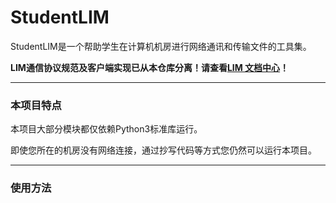 # StudentLIM

StudentLIM是一个帮助学生在计算机机房进行网络通讯和传输文件的工具集。

**LIM通信协议规范及客户端实现已从本仓库分离！请查看[LIM 文档中心](https://lim.pages.devtm.top/)！**

---

### 本项目特点

本项目大部分模块都仅依赖Python3标准库运行。

即使您所在的机房没有网络连接，通过抄写代码等方式您仍然可以运行本项目。

---

### 使用方法


